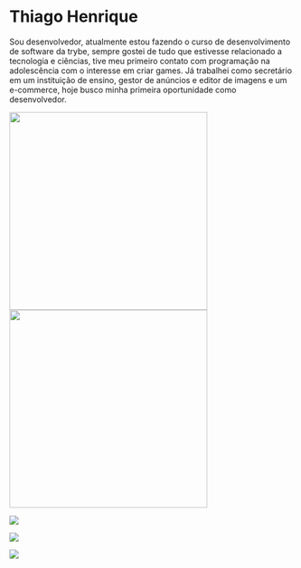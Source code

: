 <h1>Thiago Henrique</h1>

<p>
Sou desenvolvedor, atualmente estou fazendo o curso de desenvolvimento de software da trybe, sempre gostei de tudo que estivesse relacionado a tecnologia e ciências, tive meu primeiro contato com programação na adolescência com o interesse em criar games. Já trabalhei como secretário em um instituição de ensino, gestor de anúncios e editor de imagens e um e-commerce, hoje busco minha primeira oportunidade como desenvolvedor.
</p>

<!-- GITHUB STATUS -->
<div>
  <img height="350px" width="350px" src="https://github-readme-stats.vercel.app/api?username=ts-dart&show_icons=true&theme=dracula&include_all_commits=true&count_private=true"/> 
  <img height="350px" width="350px" src="https://github-readme-stats.vercel.app/api/top-langs/?username=ts-dart&layout=compact&langs_count=7&theme=dracula"/>
</div>

<a href="http://www.github.com/ts-dart"><img src="https://github-readme-stats.vercel.app/api?username=ts-dart&show_icons=true&hide=&count_private=true&title_color=a855f7&text_color=ffffff&icon_color=ec4899&bg_color=1c1917&hide_border=true&show_icons=true"/></a>

<a href="http://www.github.com/ts-dart"><img src="https://github-readme-streak-stats.herokuapp.com/?user=ts-dart&stroke=ffffff&background=1c1917&ring=a855f7&fire=a855f7&currStreakNum=ffffff&currStreakLabel=a855f7&sideNums=ffffff&sideLabels=ffffff&dates=ffffff&hide_border=true" /></a>

<a href="https://github.com/ts-dart" align="left"><img src="https://github-readme-stats.vercel.app/api/top-langs/?username=ts-dart&langs_count=10&title_color=a855f7&text_color=ffffff&icon_color=ec4899&bg_color=1c1917&hide_border=true&locale=en&custom_title=Top%20%Languages"/></a>
